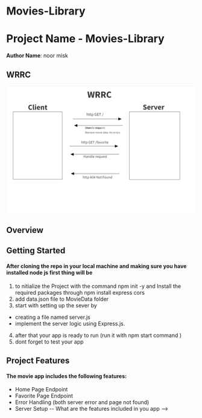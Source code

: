# Movies-Library

# Project Name -  Movies-Library

**Author Name**: noor misk

## WRRC
![alt text](./Screenshot%20(480).png)


## Overview

## Getting Started
#### After cloning the repo in your local machine and making sure you have installed node js first thing will be 
1. to nitialize the Project with the command npm init -y and Install the required packages through npm install express cors
2. add data.json file to MovieData folder
3. start with setting up the sever by 
- creating a file named server.js
- implement the server logic using Express.js.
4. after that your app is ready to run (run it with npm start command )
5. dont forget to test your app 


## Project Features

#### The movie app includes the following features:

- Home Page Endpoint
- Favorite Page Endpoint
- Error Handling (both server error and page not found)
- Server Setup
-- What are the features included in you app -->